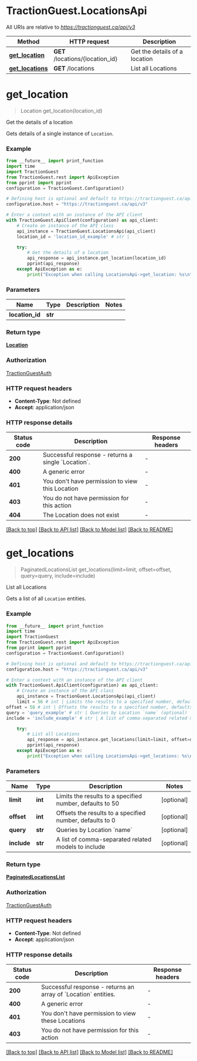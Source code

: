 # TractionGuest.LocationsApi

All URIs are relative to *https://tractionguest.ca/api/v3*

Method | HTTP request | Description
------------- | ------------- | -------------
[**get_location**](LocationsApi.md#get_location) | **GET** /locations/{location_id} | Get the details of a location
[**get_locations**](LocationsApi.md#get_locations) | **GET** /locations | List all Locations


# **get_location**
> Location get_location(location_id)

Get the details of a location

Gets details of a single instance of `Location`.

### Example

```python
from __future__ import print_function
import time
import TractionGuest
from TractionGuest.rest import ApiException
from pprint import pprint
configuration = TractionGuest.Configuration()

# Defining host is optional and default to https://tractionguest.ca/api/v3
configuration.host = "https://tractionguest.ca/api/v3"

# Enter a context with an instance of the API client
with TractionGuest.ApiClient(configuration) as api_client:
    # Create an instance of the API class
    api_instance = TractionGuest.LocationsApi(api_client)
    location_id = 'location_id_example' # str | 

    try:
        # Get the details of a location
        api_response = api_instance.get_location(location_id)
        pprint(api_response)
    except ApiException as e:
        print("Exception when calling LocationsApi->get_location: %s\n" % e)
```

### Parameters

Name | Type | Description  | Notes
------------- | ------------- | ------------- | -------------
 **location_id** | **str**|  | 

### Return type

[**Location**](Location.md)

### Authorization

[TractionGuestAuth](../README.md#TractionGuestAuth)

### HTTP request headers

 - **Content-Type**: Not defined
 - **Accept**: application/json

### HTTP response details
| Status code | Description | Response headers |
|-------------|-------------|------------------|
**200** | Successful response - returns a single &#x60;Location&#x60;. |  -  |
**400** | A generic error |  -  |
**401** | You don&#39;t have permission to view this Location |  -  |
**403** | You do not have permission for this action |  -  |
**404** | The Location does not exist |  -  |

[[Back to top]](#) [[Back to API list]](../README.md#documentation-for-api-endpoints) [[Back to Model list]](../README.md#documentation-for-models) [[Back to README]](../README.md)

# **get_locations**
> PaginatedLocationsList get_locations(limit=limit, offset=offset, query=query, include=include)

List all Locations

Gets a list of all `Location` entities.

### Example

```python
from __future__ import print_function
import time
import TractionGuest
from TractionGuest.rest import ApiException
from pprint import pprint
configuration = TractionGuest.Configuration()

# Defining host is optional and default to https://tractionguest.ca/api/v3
configuration.host = "https://tractionguest.ca/api/v3"

# Enter a context with an instance of the API client
with TractionGuest.ApiClient(configuration) as api_client:
    # Create an instance of the API class
    api_instance = TractionGuest.LocationsApi(api_client)
    limit = 56 # int | Limits the results to a specified number, defaults to 50 (optional)
offset = 56 # int | Offsets the results to a specified number, defaults to 0 (optional)
query = 'query_example' # str | Queries by Location `name` (optional)
include = 'include_example' # str | A list of comma-separated related models to include (optional)

    try:
        # List all Locations
        api_response = api_instance.get_locations(limit=limit, offset=offset, query=query, include=include)
        pprint(api_response)
    except ApiException as e:
        print("Exception when calling LocationsApi->get_locations: %s\n" % e)
```

### Parameters

Name | Type | Description  | Notes
------------- | ------------- | ------------- | -------------
 **limit** | **int**| Limits the results to a specified number, defaults to 50 | [optional] 
 **offset** | **int**| Offsets the results to a specified number, defaults to 0 | [optional] 
 **query** | **str**| Queries by Location &#x60;name&#x60; | [optional] 
 **include** | **str**| A list of comma-separated related models to include | [optional] 

### Return type

[**PaginatedLocationsList**](PaginatedLocationsList.md)

### Authorization

[TractionGuestAuth](../README.md#TractionGuestAuth)

### HTTP request headers

 - **Content-Type**: Not defined
 - **Accept**: application/json

### HTTP response details
| Status code | Description | Response headers |
|-------------|-------------|------------------|
**200** | Successful response - returns an array of &#x60;Location&#x60; entities. |  -  |
**400** | A generic error |  -  |
**401** | You don&#39;t have permission to view these Locations |  -  |
**403** | You do not have permission for this action |  -  |

[[Back to top]](#) [[Back to API list]](../README.md#documentation-for-api-endpoints) [[Back to Model list]](../README.md#documentation-for-models) [[Back to README]](../README.md)

